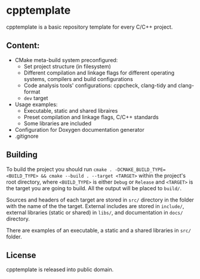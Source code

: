 # **cpptemplate**
cpptemplate is a basic repository template for every C/C++ project.

## Content:
- CMake meta-build system preconfigured:
  - Set project structure (in filesystem)
  - Different compilation and linkage flags for different operating systems,
    compilers and build configurations
  - Code analysis tools' configurations: cppcheck, clang-tidy and clang-format
  - ```dev``` target
- Usage examples:
  - Executable, static and shared libraires
  - Preset compilation and linkage flags, C/C++ standards
  - Some libraries are included
- Configuration for Doxygen documentation generator
- .gitignore

## Building
To build the project you should run
```cmake . -DCMAKE_BUILD_TYPE=<BUILD_TYPE> && cmake --build . --target <TARGET>```
within the project's root directory,
where ```<BUILD_TYPE>``` is either ```Debug``` or ```Release```
and ```<TARGET>``` is the target you are going to build.
All the output will be placed to ```build/```.

Sources and headers of each target are stored in ```src/``` directory
in the folder with the name of the the target.
External includes are stored in ```include/```,
external libraries (static or shared) in ```libs/```,
and documentation in ```docs/``` directory.

There are examples of an executable, a static and a shared libraries
in ```src/``` folder.

## License
cpptemplate is released into public domain.
